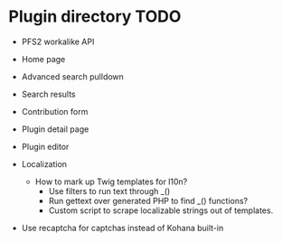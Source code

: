 # Plugin directory TODO

* PFS2 workalike API
* Home page
* Advanced search pulldown
* Search results
* Contribution form
* Plugin detail page
* Plugin editor

* Localization
    * How to mark up Twig templates for l10n?
        * Use filters to run text through _()
        * Run gettext over generated PHP to find _() functions?
        * Custom script to scrape localizable strings out of templates.

* Use recaptcha for captchas instead of Kohana built-in
